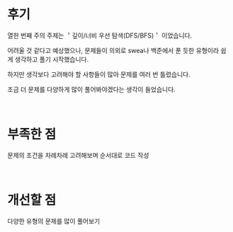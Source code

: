 # 후기

열한 번째 주의 주제는 ＇깊이/너비 우선 탐색(DFS/BFS)＇ 이었습니다.

어려울 것 같다고 예상했으나, 문제들이 의외로 swea나 백준에서 푼 듯한 유형이라 쉽게 생각하고 풀기 시작했습니다.

하지만 생각보다 고려해야 할 사항들이 많아 문제를 여러 번 틀렸습니다.

조금 더 문제를 다양하게 많이 풀어봐야겠다는 생각이 들었습니다.

<br>

# 부족한 점

문제의 조건을 차례차례 고려해보며 순서대로 코드 작성

<br>

# 개선할 점

다양한 유형의 문제를 많이 풀어보기